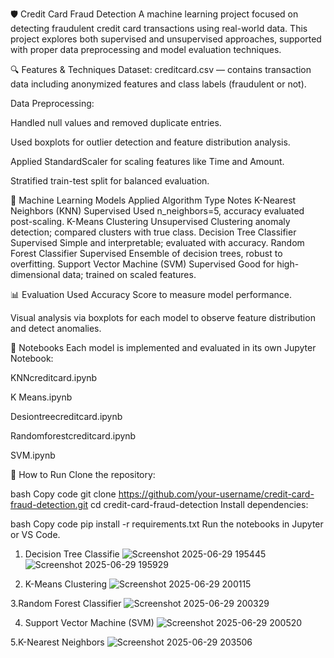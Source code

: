 🛡️ Credit Card Fraud Detection
A machine learning project focused on detecting fraudulent credit card transactions using real-world data. This project explores both supervised and unsupervised approaches, supported with proper data preprocessing and model evaluation techniques.

🔍 Features & Techniques
Dataset: creditcard.csv — contains transaction data including anonymized features and class labels (fraudulent or not).

Data Preprocessing:

Handled null values and removed duplicate entries.

Used boxplots for outlier detection and feature distribution analysis.

Applied StandardScaler for scaling features like Time and Amount.

Stratified train-test split for balanced evaluation.

🤖 Machine Learning Models Applied
Algorithm	Type	Notes
K-Nearest Neighbors (KNN)	Supervised	Used n_neighbors=5, accuracy evaluated post-scaling.
K-Means Clustering	Unsupervised	Clustering anomaly detection; compared clusters with true class.
Decision Tree Classifier	Supervised	Simple and interpretable; evaluated with accuracy.
Random Forest Classifier	Supervised	Ensemble of decision trees, robust to overfitting.
Support Vector Machine (SVM)	Supervised	Good for high-dimensional data; trained on scaled features.

📊 Evaluation
Used Accuracy Score to measure model performance.

Visual analysis via boxplots for each model to observe feature distribution and detect anomalies.

📁 Notebooks
Each model is implemented and evaluated in its own Jupyter Notebook:

KNNcreditcard.ipynb

K Means.ipynb

Desiontreecreditcard.ipynb

Randomforestcreditcard.ipynb

SVM.ipynb

📌 How to Run
Clone the repository:

bash
Copy code
git clone https://github.com/your-username/credit-card-fraud-detection.git
cd credit-card-fraud-detection
Install dependencies:

bash
Copy code
pip install -r requirements.txt
Run the notebooks in Jupyter or VS Code.



1. Decision Tree Classifie
![Screenshot 2025-06-29 195445](https://github.com/user-attachments/assets/1060ecb8-3ca4-4007-b681-bc0a3b16b3f6)
![Screenshot 2025-06-29 195929](https://github.com/user-attachments/assets/7b9bbb92-4e09-45e5-9564-78bea5dcc18e)

2. K-Means Clustering
![Screenshot 2025-06-29 200115](https://github.com/user-attachments/assets/76e040bb-d9af-4426-a056-41b473eaa2e4)

3.Random Forest Classifier
![Screenshot 2025-06-29 200329](https://github.com/user-attachments/assets/001e664f-8fc7-4c2c-be55-387be1bbcb21)

4. Support Vector Machine (SVM)
![Screenshot 2025-06-29 200520](https://github.com/user-attachments/assets/84cdd7c6-b84e-4c64-a642-8356cd00d30e)

5.K-Nearest Neighbors
![Screenshot 2025-06-29 203506](https://github.com/user-attachments/assets/f589e35b-b99e-4136-9905-47a22c42b3d8)

